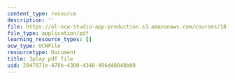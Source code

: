 ```yaml
---
content_type: resource
description: ''
file: https://ol-ocw-studio-app-production.s3.amazonaws.com/courses/18-01sc-single-variable-calculus-fall-2010/2047871e478b43004346496d48848b00_zUEuKrxgHws.pdf
file_type: application/pdf
learning_resource_types: []
ocw_type: OCWFile
resourcetype: Document
title: 3play pdf file
uid: 2047871e-478b-4300-4346-496d48848b00
---
```

